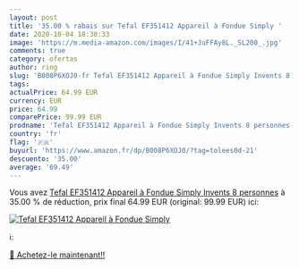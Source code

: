 ```yaml
---
layout: post
title: '35.00 % rabais sur Tefal EF351412 Appareil à Fondue Simply '
date: 2020-10-04 18:30:33
image: 'https://m.media-amazon.com/images/I/41+JuFFAy8L._SL200_.jpg'
comments: true
category: ofertas
author: ring
slug: 'B008P6XOJ0-fr Tefal EF351412 Appareil à Fondue Simply Invents 8 personnes'
tags: 
actualPrice: 64.99 EUR
currency: EUR
price: 64.99
comparePrice: 99.99 EUR
prodname: 'Tefal EF351412 Appareil à Fondue Simply Invents 8 personnes'
country: 'fr'
flag: '🇫🇷'
buyurl: 'https://www.amazon.fr/dp/B008P6XOJ0/?tag=tolees0d-21'
descuento: '35.00'
average: '69.49'
---
```


Vous avez [Tefal EF351412 Appareil à Fondue Simply Invents 8 personnes](https://www.amazon.fr/dp/B008P6XOJ0/?tag=tolees0d-21)  à  35.00 % de réduction, prix final  64.99 EUR (original: 99.99 EUR) ici:

[![Tefal EF351412 Appareil à Fondue Simply ](https://m.media-amazon.com/images/I/41+JuFFAy8L._SL200_.jpg)](https://www.amazon.fr/dp/B008P6XOJ0/?tag=tolees0d-21)

ℹ️:


[🛒 Achetez-le maintenant!!](https://www.amazon.fr/dp/B008P6XOJ0/?tag=tolees0d-21)
